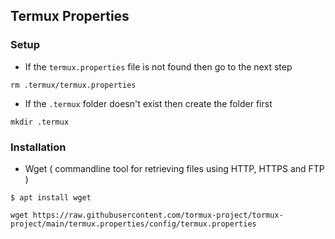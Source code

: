 ## Termux Properties

### Setup

* If the `termux.properties` file is not found then go to the next step

```
rm .termux/termux.properties
```

* If the `.termux` folder doesn't exist then create the folder first

```
mkdir .termux
```

### Installation

* Wget ( commandline tool for retrieving files using HTTP, HTTPS and FTP )
```
$ apt install wget
```
```
wget https://raw.githubusercontent.com/tormux-project/tormux-project/main/termux.properties/config/termux.properties
```
